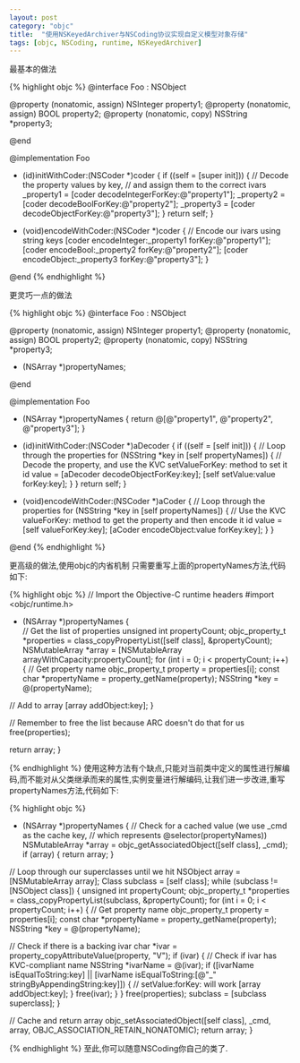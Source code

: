 ```yaml
---
layout: post
category: "objc"
title:  "使用NSKeyedArchiver与NSCoding协议实现自定义模型对象存储"
tags: [objc, NSCoding, runtime, NSKeyedArchiver]
---
```

最基本的做法

{% highlight objc %}
@interface Foo : NSObject <NSCoding>

@property (nonatomic, assign) NSInteger property1;
@property (nonatomic, assign) BOOL property2;
@property (nonatomic, copy) NSString *property3;

@end

@implementation Foo

- (id)initWithCoder:(NSCoder *)coder
{
if ((self = [super init]))
{
// Decode the property values by key, 
// and assign them to the correct ivars
_property1 = [coder decodeIntegerForKey:@"property1"];
_property2 = [coder decodeBoolForKey:@"property2"];
_property3 = [coder decodeObjectForKey:@"property3"];
}
return self;
}

- (void)encodeWithCoder:(NSCoder *)coder
{
// Encode our ivars using string keys
[coder encodeInteger:_property1 forKey:@"property1"];
[coder encodeBool:_property2 forKey:@"property2"];
[coder encodeObject:_property3 forKey:@"property3"];
}

@end
{% endhighlight %}

更灵巧一点的做法

{% highlight objc %}
@interface Foo : NSObject <NSCoding>

@property (nonatomic, assign) NSInteger property1;
@property (nonatomic, assign) BOOL property2;
@property (nonatomic, copy) NSString *property3;
- (NSArray *)propertyNames;

@end

@implementation Foo

- (NSArray *)propertyNames
{
return @[@"property1", @"property2", @"property3"];
}

- (id)initWithCoder:(NSCoder *)aDecoder
{
if ((self = [self init]))
{
// Loop through the properties
for (NSString *key in [self propertyNames])
{
// Decode the property, and use the KVC setValueForKey: method to set it
id value = [aDecoder decodeObjectForKey:key];
[self setValue:value forKey:key];
}
}
return self;
}

- (void)encodeWithCoder:(NSCoder *)aCoder
{
// Loop through the properties
for (NSString *key in [self propertyNames])
{
// Use the KVC valueForKey: method to get the property and then encode it
id value = [self valueForKey:key];
[aCoder encodeObject:value forKey:key];
}
}

@end
{% endhighlight %}

更高级的做法,使用objc的内省机制
只需要重写上面的propertyNames方法,代码如下:

{% highlight objc %}
// Import the Objective-C runtime headers
#import <objc/runtime.h> 

- (NSArray *)propertyNames
{    
// Get the list of properties
unsigned int propertyCount;
objc_property_t *properties = class_copyPropertyList([self class], 
&propertyCount);
NSMutableArray *array = [NSMutableArray arrayWithCapacity:propertyCount];
for (int i = 0; i < propertyCount; i++)
{
// Get property name
objc_property_t property = properties[i];
const char *propertyName = property_getName(property);
NSString *key = @(propertyName);

// Add to array
[array addObject:key];
}

// Remember to free the list because ARC doesn't do that for us
free(properties);

return array;
}

{% endhighlight %}
使用这种方法有个缺点,只能对当前类中定义的属性进行解编码,而不能对从父类继承而来的属性,实例变量进行解编码,让我们进一步改进,重写propertyNames方法,代码如下:

{% highlight objc %}
- (NSArray *)propertyNames
{
// Check for a cached value (we use _cmd as the cache key, 
// which represents @selector(propertyNames))
NSMutableArray *array = objc_getAssociatedObject([self class], _cmd);
if (array)
{
return array;
}

// Loop through our superclasses until we hit NSObject
array = [NSMutableArray array];
Class subclass = [self class];
while (subclass != [NSObject class])
{
unsigned int propertyCount;
objc_property_t *properties = class_copyPropertyList(subclass, 
&propertyCount);
for (int i = 0; i < propertyCount; i++)
{
// Get property name
objc_property_t property = properties[i];
const char *propertyName = property_getName(property);
NSString *key = @(propertyName);

// Check if there is a backing ivar
char *ivar = property_copyAttributeValue(property, "V");
if (ivar)
{
// Check if ivar has KVC-compliant name
NSString *ivarName = @(ivar);
if ([ivarName isEqualToString:key] || 
[ivarName isEqualToString:[@"_" stringByAppendingString:key]])
{
// setValue:forKey: will work
[array addObject:key];
}
free(ivar);
}
}
free(properties);
subclass = [subclass superclass];
}

// Cache and return array
objc_setAssociatedObject([self class], _cmd, array, 
OBJC_ASSOCIATION_RETAIN_NONATOMIC);
return array;
}

{% endhighlight %}
至此,你可以随意NSCoding你自己的类了.
